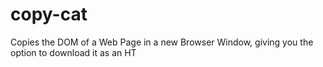 # copy-cat
Copies the DOM of a Web Page in a new Browser Window, giving you the option to download it as an HT
